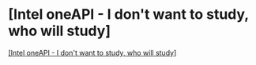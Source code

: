 # [Intel oneAPI - I don't want to study, who will study]
[[Intel oneAPI - I don't want to study, who will study]](https://aiwithcloud.com/2022/09/19/intel_oneapi___i_dont_want_to_study_who_will_study/)